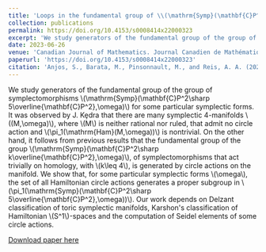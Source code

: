 ```yaml
---
title: 'Loops in the fundamental group of \\(\mathrm{Symp}(\mathbf{C}P^2\sharp 5\overline{\mathbf{C}P^2},\omega)\\) which are not represented by circle actions'
collection: publications
permalink: https://doi.org/10.4153/s0008414x22000323
excerpt: 'We study generators of the fundamental group of the group of symplectomorphisms \\(\mathrm{Symp}(\mathbf{C}P^2\sharp 5\overline{\mathbf{C}P^2},\omega)\\) for some particular symplectic forms.'
date: 2023-06-26
venue: 'Canadian Journal of Mathematics. Journal Canadien de Mathématiques'
paperurl: 'https://doi.org/10.4153/s0008414x22000323'
citation: 'Anjos, S., Barata, M., Pinsonnault, M., and Reis, A. A. (2023). &quot;Loops in the fundamental group of \\(\mathrm{Symp}(\mathbf{C}P^2\sharp 5\overline{\mathbf{C}P^2},\omega)\\) which are not represented by circle actions.&quot; <i>https://doi.org/10.4153/s0008414x22000323</i>.'
---
```

We study generators of the fundamental group of the group of symplectomorphisms \\(\mathrm{Symp}(\mathbf{C}P^2\sharp 5\overline{\mathbf{C}P^2},\omega)\\) for some particular symplectic forms. It was observed by J. Kȩdra that there are many symplectic 4-manifolds \\((M,\omega)\\), where \\(M\\) is neither rational nor ruled, that admit no circle action and \\(\pi_1(\mathrm{Ham}(M,\omega))\\) is nontrivial. On the other hand, it follows from previous results that the fundamental group of the group \\(\mathrm{Symp}(\mathbf{C}P^2\sharp k\overline{\mathbf{C}P^2},\omega)\\), of symplectomorphisms that act trivially on homology, with \\(k\leq 4\\), is generated by circle actions on the manifold. We show that, for some particular symplectic forms \\(\omega\\), the set of all Hamiltonian circle actions generates a proper subgroup in \\(\pi_1(\mathrm{Symp}(\mathbf{C}P^2\sharp 5\overline{\mathbf{C}P^2},\omega))\\). Our work depends on Delzant classification of toric symplectic manifolds, Karshon's classification of Hamiltonian \\(S^1\\)-spaces and the computation of Seidel elements of some circle actions.

[Download paper here](https://arxiv.org/abs/2306.15046)

